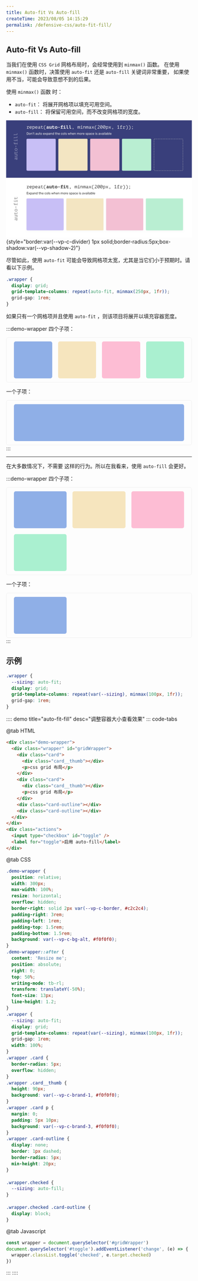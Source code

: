 ```yaml
---
title: Auto-fit Vs Auto-fill
createTime: 2023/08/05 14:15:29
permalink: /defensive-css/auto-fit-fill/
---
```


## Auto-fit Vs Auto-fill

当我们在使用 `CSS Grid` 网格布局时，会经常使用到 `minmax()` 函数。
在使用 `minmax()` 函数时，决策使用 `auto-fit` 还是 `auto-fill` 关键词非常重要，
如果使用不当，可能会导致意想不到的后果。

使用 `minmax()` 函数 时：

- `auto-fit`： 将展开网格项以填充可用空间。
- `auto-fill`： 将保留可用空间，而不改变网格项的宽度。

![auto fit fill](/images/defensive-css/auto-fit-fill.png){style="border:var(--vp-c-divider) 1px solid;border-radius:5px;box-shadow:var(--vp-shadow-2)"}

尽管如此，使用 `auto-fit` 可能会导致网格项太宽，尤其是当它们小于预期时。请看以下示例。

```css
.wrapper {
  display: grid;
  grid-template-columns: repeat(auto-fit, minmax(250px, 1fr));
  grid-gap: 1rem;
}
```

如果只有一个网格项并且使用 `auto-fit` ，则该项目将展开以填充容器宽度。

:::demo-wrapper
四个子项：

<div class="grid-fit-wrapper-191">
  <div class="grid-item" style="--auto-fit-c-bg:#8fafe7"></div>
  <div class="grid-item" style="--auto-fit-c-bg:#f6e5be"></div>
  <div class="grid-item" style="--auto-fit-c-bg:#fdbdd4"></div>
  <div class="grid-item" style="--auto-fit-c-bg:#aaf0d0"></div>
</div>

一个子项：

<div class="grid-fit-wrapper-191">
  <div class="grid-item" style="--auto-fit-c-bg:#8fafe7"></div>
</div>
:::

<style>
.grid-fit-wrapper-191 {
  display: grid;
  grid-template-columns: repeat(auto-fit, minmax(50px, 1fr));
  grid-gap: 1rem;
  padding: 10px 20px;
  border: solid 1px var(--vp-c-divider, #f0f0f0);
  border-radius: 5px;
  box-shadow: var(--vp-shadow-2);
  background: var(--vp-c-bg);
}
.grid-fit-wrapper-191 .grid-item {
  height: 100px;
  border-radius: 5px;
  background-color: var(--auto-fit-c-bg);
}
</style>

---

在大多数情况下，不需要 这样的行为。所以在我看来，使用 `auto-fill` 会更好。

:::demo-wrapper
四个子项：

<div class="grid-fill-wrapper-191">
  <div class="grid-item" style="--auto-fit-c-bg:#8fafe7"></div>
  <div class="grid-item" style="--auto-fit-c-bg:#f6e5be"></div>
  <div class="grid-item" style="--auto-fit-c-bg:#fdbdd4"></div>
  <div class="grid-item" style="--auto-fit-c-bg:#aaf0d0"></div>
</div>

一个子项：

<div class="grid-fill-wrapper-191">
  <div class="grid-item" style="--auto-fit-c-bg:#8fafe7"></div>
</div>
:::

<style>
.grid-fill-wrapper-191 {
  display: grid;
  grid-template-columns: repeat(auto-fill, minmax(59px, 1fr));
  grid-gap: 1rem;
  padding: 10px 20px;
  border: solid 1px var(--vp-c-divider, #f0f0f0);
  border-radius: 5px;
  box-shadow: var(--vp-shadow-2);
  background: var(--vp-c-bg);
}
.grid-fill-wrapper-191 .grid-item {
  height: 100px;
  border-radius: 5px;
  background-color: var(--auto-fit-c-bg);
}
@media (min-width: 768px) {
  .grid-fill-wrapper-191 {
    grid-template-columns: repeat(auto-fill, minmax(120px, 1fr));
  }
}
</style>

## 示例

```css
.wrapper {
  --sizing: auto-fit;
  display: grid;
  grid-template-columns: repeat(var(--sizing), minmax(100px, 1fr));
  grid-gap: 1rem;
}
```

:::: demo title="auto-fit-fill" desc="调整容器大小查看效果"
::: code-tabs

@tab HTML

```html
<div class="demo-wrapper">
  <div class="wrapper" id="gridWrapper">
    <div class="card">
      <div class="card__thumb"></div>
      <p>css grid 布局</p>
    </div>
    <div class="card">
      <div class="card__thumb"></div>
      <p>css grid 布局</p>
    </div>
    <div class="card-outline"></div>
    <div class="card-outline"></div>
  </div>
</div>
<div class="actions">
  <input type="checkbox" id="toggle" />
  <label for="toggle">启用 auto-fill</label>
</div>
```

@tab CSS

```css
.demo-wrapper {
  position: relative;
  width: 300px;
  max-width: 100%;
  resize: horizontal;
  overflow: hidden;
  border-right: solid 2px var(--vp-c-border, #c2c2c4);
  padding-right: 3rem;
  padding-left: 1rem;
  padding-top: 1.5rem;
  padding-bottom: 1.5rem;
  background: var(--vp-c-bg-alt, #f0f0f0);
}
.demo-wrapper::after {
  content: 'Resize me';
  position: absolute;
  right: 0;
  top: 50%;
  writing-mode: tb-rl;
  transform: translateY(-50%);
  font-size: 13px;
  line-height: 1.2;
}
.wrapper {
  --sizing: auto-fit;
  display: grid;
  grid-template-columns: repeat(var(--sizing), minmax(100px, 1fr));
  grid-gap: 1rem;
  width: 100%;
}
.wrapper .card {
  border-radius: 5px;
  overflow: hidden;
}
.wrapper .card__thumb {
  height: 90px;
  background: var(--vp-c-brand-1, #f0f0f0);
}
.wrapper .card p {
  margin: 0;
  padding: 5px 10px;
  background: var(--vp-c-brand-3, #f0f0f0);
}
.wrapper .card-outline {
  display: none;
  border: 1px dashed;
  border-radius: 5px;
  min-height: 20px;
}

.wrapper.checked {
  --sizing: auto-fill;
}

.wrapper.checked .card-outline {
  display: block;
}
```

@tab Javascript

```js
const wrapper = document.querySelector('#gridWrapper')
document.querySelector('#toggle').addEventListener('change', (e) => {
  wrapper.classList.toggle('checked', e.target.checked)
})
```

:::
::::
